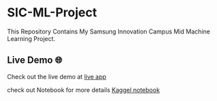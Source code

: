 # SIC-ML-Project
This Repository Contains My Samsung Innovation Campus Mid Machine Learning Project.

## Live Demo 🌐
Check out the live demo at [live app](https://sic-ml-project.streamlit.app)

check out Notebook for more details [Kaggel notebook](https://www.kaggle.com/code/abdelruhmandiaa/startup-success-prediction)